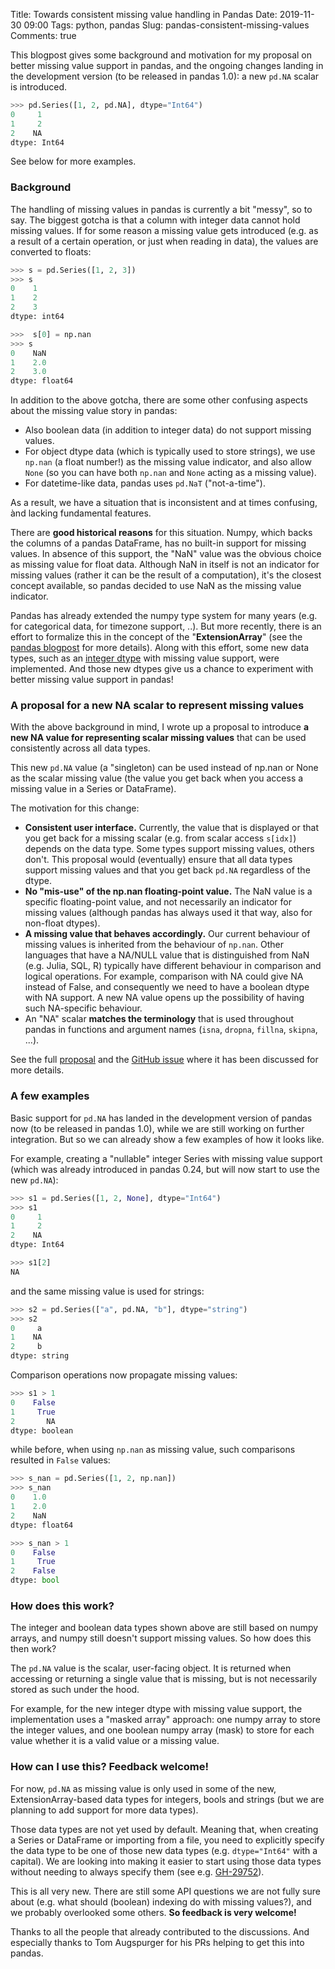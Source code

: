 Title: Towards consistent missing value handling in Pandas
Date: 2019-11-30 09:00
Tags: python, pandas
Slug: pandas-consistent-missing-values
Comments: true

<!-- PELICAN_BEGIN_SUMMARY -->

This blogpost gives some background and motivation for my proposal on better
missing value support in pandas, and the ongoing changes landing in the
development version (to be released in pandas 1.0): a new `pd.NA` scalar is
introduced.

<!-- PELICAN_END_SUMMARY -->

```python
>>> pd.Series([1, 2, pd.NA], dtype="Int64")
0     1
1     2
2    NA
dtype: Int64
```

See below for more examples.

### Background

The handling of missing values in pandas is currently a bit "messy", so to say.
The biggest gotcha is that a column with integer data cannot hold missing
values. If for some reason a missing value gets introduced (e.g. as a result of
a certain operation, or just when reading in data), the values are converted to
floats:

```python
>>> s = pd.Series([1, 2, 3])
>>> s
0    1
1    2
2    3
dtype: int64

>>>  s[0] = np.nan
>>> s
0    NaN
1    2.0
2    3.0
dtype: float64
```

In addition to the above gotcha, there are some other confusing aspects about
the missing value story in pandas:

* Also boolean data (in addition to integer data) do not support missing values.
* For object dtype data (which is typically used to store strings), we use
  ``np.nan`` (a float number!) as the missing value indicator, and also allow
  ``None`` (so you can have both ``np.nan`` and ``None`` acting as a missing
  value).
* For datetime-like data, pandas uses ``pd.NaT`` ("not-a-time").

As a result, we have a situation that is inconsistent and at times confusing,
ànd lacking fundamental features.

There are **good historical reasons** for this situation. Numpy, which backs the
columns of a pandas DataFrame, has no built-in support for missing values. In
absence of this support, the "NaN" value was the obvious choice as missing value
for float data. Although NaN in itself is not an indicator for missing values
(rather it can be the result of a computation), it's the closest concept
available, so pandas decided to use NaN as the missing value indicator.

Pandas has already extended the numpy type system for many years (e.g. for
categorical data, for timezone support, ..). But more recently, there is an
effort to formalize this in the concept of the "**ExtensionArray**" (see the
[pandas blogpost](https://dev.pandas.io/pandas-blog/pandas-extension-arrays.html)
for more details). Along with this effort, some new data types, such as an
[integer dtype](https://pandas.pydata.org/pandas-docs/stable/user_guide/integer_na.html)
with missing value support, were implemented. And those new dtypes give us a
chance to experiment with better missing value support in pandas!

### A proposal for a new NA scalar to represent missing values

With the above background in mind, I wrote up a proposal to introduce **a new NA
value for representing scalar missing values** that can be used consistently
across all data types.

This new `pd.NA` value (a "singleton) can be used instead of np.nan or None as
the scalar missing value (the value you get back when you access a missing value
in a Series or DataFrame).

The motivation for this change:

- **Consistent user interface.** Currently, the value that is displayed or that
  you get back for a missing scalar (e.g. from scalar access `s[idx]`) depends
  on the data type. Some types support missing values, others don't. This
  proposal would (eventually) ensure that all data types support missing values
  and that you get back `pd.NA` regardless of the dtype.
- **No "mis-use" of the np.nan floating-point value.** The NaN value is a
  specific floating-point value, and not necessarily an indicator for missing
  values (although pandas has always used it that way, also for non-float
  dtypes).
- **A missing value that behaves accordingly.** Our current behaviour of missing
  values is inherited from the behaviour of `np.nan`. Other languages that have
  a NA/NULL value that is distinguished from NaN (e.g. Julia, SQL, R) typically
  have different behaviour in comparison and logical operations. For example,
  comparison with NA could give NA instead of False, and consequently we need to
  have a boolean dtype with NA support. A new NA value opens up the possibility
  of having such NA-specific behaviour.
- An "NA" scalar **matches the terminology** that is used throughout pandas in
  functions and argument names (`isna`, `dropna`, `fillna`, `skipna`, ...).

See the full [proposal](https://hackmd.io/@jorisvandenbossche/Sk0wMeAmB) and the
[GitHub issue](https://github.com/pandas-dev/pandas/issues/28095) where it has
been discussed for more details.

### A few examples

Basic support for `pd.NA` has landed in the development version of pandas now
(to be released in pandas 1.0), while we are still working on further
integration. But so we can already show a few examples of how it looks like.

For example, creating a "nullable" integer Series with missing value support
(which was already introduced in pandas 0.24, but will now start to use the new
`pd.NA`):

```python
>>> s1 = pd.Series([1, 2, None], dtype="Int64")
>>> s1
0     1
1     2
2    NA
dtype: Int64

>>> s1[2]
NA
```

and the same missing value is used for strings:

```python
>>> s2 = pd.Series(["a", pd.NA, "b"], dtype="string")
>>> s2
0     a
1    NA
2     b
dtype: string
```

Comparison operations now propagate missing values:

```python
>>> s1 > 1
0    False
1     True
2       NA
dtype: boolean
```

while before, when using `np.nan` as missing value, such comparisons resulted in
`False` values:

```python
>>> s_nan = pd.Series([1, 2, np.nan])
>>> s_nan
0    1.0
1    2.0
2    NaN
dtype: float64

>>> s_nan > 1
0    False
1     True
2    False
dtype: bool
```

### How does this work?

The integer and boolean data types shown above are still based on numpy arrays,
and numpy still doesn't support missing values. So how does this then work?

The `pd.NA` value is the scalar, user-facing object. It is returned when
accessing or returning a single value that is missing, but is not necessarily
stored as such under the hood.

For example, for the new integer dtype with missing value support, the
implementation uses a "masked array" approach: one numpy array to store the
integer values, and one boolean numpy array (mask) to store for each value
whether it is a valid value or a missing value.

### How can I use this? Feedback welcome!

For now, `pd.NA` as missing value is only used in some of the new,
ExtensionArray-based data types for integers, bools and strings (but we are
planning to add support for more data types).

Those data types are not yet used by default. Meaning that, when creating a
Series or DataFrame or importing from a file, you need to explicitly specify the
data type to be one of those new data types (e.g. `dtype="Int64"` with a
capital). We are looking into making it easier to start using those data types
without needing to always specify them (see e.g.
[GH-29752](https://github.com/pandas-dev/pandas/issues/29752)).

This is all very new. There are still some API questions we are not fully sure
about (e.g. what should (boolean) indexing do with missing values?), and we
probably overlooked some others. **So feedback is very welcome!**

Thanks to all the people that already contributed to the discussions. And
especially thanks to Tom Augspurger for his PRs helping to get this into pandas.
